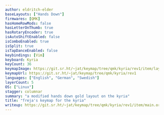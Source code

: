 ```yaml
---
author: eldritch-elder
baseLayouts: ["Hands Down"]
firmwares: [QMK]
hasHomeRowMods: false
hasLetterOnThumb: true
hasRotaryEncoder: true
isAutoShiftEnabled: false
isComboEnabled: true
isSplit: true
isTapDanceEnabled: false
keybindings: [Vim]
keyboard: Kyria
keyCount: 36
keymapImage: https://git.sr.ht/~jat/keymap/tree/qmk/kyria/rev1/item/layout.png
keymapUrl: https://git.sr.ht/~jat/keymap/tree/qmk/kyria/rev1
languages: ["English", "German", "Swedish"]
layerCount: 5
OS: ["Linux"]
stagger: columnar
summary: "a modified hands down gold layout on the kyria"
title: "freja's keymap for the kyria"
writeup: https://git.sr.ht/~jat/keymap/tree/qmk/kyria/rev1/item/main.org
---
```

